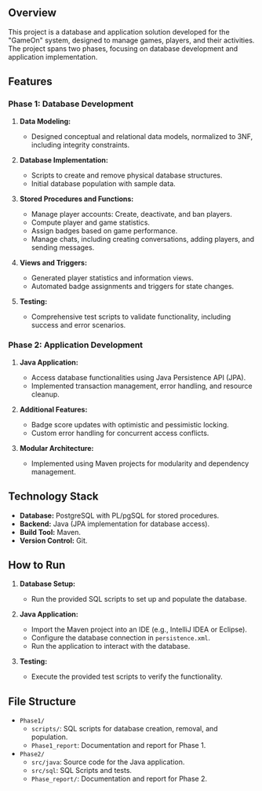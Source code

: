 ## Overview

This project is a database and application solution developed for the "GameOn" system, designed to manage games, players, and their activities. The project spans two phases, focusing on database development and application implementation.

## Features

### Phase 1: Database Development
1. **Data Modeling:**
   - Designed conceptual and relational data models, normalized to 3NF, including integrity constraints.

2. **Database Implementation:**
   - Scripts to create and remove physical database structures.
   - Initial database population with sample data.

3. **Stored Procedures and Functions:**
   - Manage player accounts: Create, deactivate, and ban players.
   - Compute player and game statistics.
   - Assign badges based on game performance.
   - Manage chats, including creating conversations, adding players, and sending messages.

4. **Views and Triggers:**
   - Generated player statistics and information views.
   - Automated badge assignments and triggers for state changes.

5. **Testing:**
   - Comprehensive test scripts to validate functionality, including success and error scenarios.

### Phase 2: Application Development
1. **Java Application:**
   - Access database functionalities using Java Persistence API (JPA).
   - Implemented transaction management, error handling, and resource cleanup.

2. **Additional Features:**
   - Badge score updates with optimistic and pessimistic locking.
   - Custom error handling for concurrent access conflicts.

3. **Modular Architecture:**
   - Implemented using Maven projects for modularity and dependency management.

## Technology Stack
- **Database:** PostgreSQL with PL/pgSQL for stored procedures.
- **Backend:** Java (JPA implementation for database access).
- **Build Tool:** Maven.
- **Version Control:** Git.

## How to Run
1. **Database Setup:**
   - Run the provided SQL scripts to set up and populate the database.

2. **Java Application:**
   - Import the Maven project into an IDE (e.g., IntelliJ IDEA or Eclipse).
   - Configure the database connection in `persistence.xml`.
   - Run the application to interact with the database.

3. **Testing:**
   - Execute the provided test scripts to verify the functionality.

## File Structure
- `Phase1/`
  - `scripts/`: SQL scripts for database creation, removal, and population.
  - `Phase1_report`: Documentation and report for Phase 1.
- `Phase2/`
  - `src/java`: Source code for the Java application.
  - `src/sql`: SQL Scripts and tests.
  - `Phase_report/`: Documentation and report for Phase 2.


